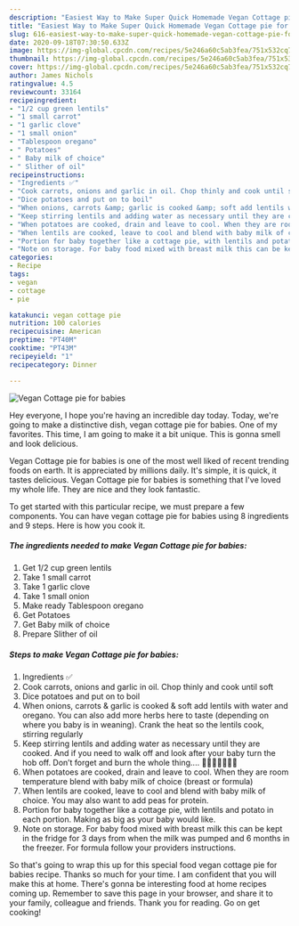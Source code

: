 ```yaml
---
description: "Easiest Way to Make Super Quick Homemade Vegan Cottage pie for babies"
title: "Easiest Way to Make Super Quick Homemade Vegan Cottage pie for babies"
slug: 616-easiest-way-to-make-super-quick-homemade-vegan-cottage-pie-for-babies
date: 2020-09-18T07:30:50.633Z
image: https://img-global.cpcdn.com/recipes/5e246a60c5ab3fea/751x532cq70/vegan-cottage-pie-for-babies-recipe-main-photo.jpg
thumbnail: https://img-global.cpcdn.com/recipes/5e246a60c5ab3fea/751x532cq70/vegan-cottage-pie-for-babies-recipe-main-photo.jpg
cover: https://img-global.cpcdn.com/recipes/5e246a60c5ab3fea/751x532cq70/vegan-cottage-pie-for-babies-recipe-main-photo.jpg
author: James Nichols
ratingvalue: 4.5
reviewcount: 33164
recipeingredient:
- "1/2 cup green lentils"
- "1 small carrot"
- "1 garlic clove"
- "1 small onion"
- "Tablespoon oregano"
- " Potatoes"
- " Baby milk of choice"
- " Slither of oil"
recipeinstructions:
- "Ingredients ✅"
- "Cook carrots, onions and garlic in oil. Chop thinly and cook until soft"
- "Dice potatoes and put on to boil"
- "When onions, carrots &amp; garlic is cooked &amp; soft add lentils with water and oregano. You can also add more herbs here to taste (depending on where you baby is in weaning). Crank the heat so the lentils cook, stirring regularly"
- "Keep stirring lentils and adding water as necessary until they are cooked. And if you need to walk off and look after your baby turn the hob off. Don’t forget and burn the whole thing.... 🙋🏻‍♀️🤦🏻‍♀️😭"
- "When potatoes are cooked, drain and leave to cool. When they are room temperature blend with baby milk of choice (breast or formula)"
- "When lentils are cooked, leave to cool and blend with baby milk of choice. You may also want to add peas for protein."
- "Portion for baby together like a cottage pie, with lentils and potato in each portion. Making as big as your baby would like."
- "Note on storage. For baby food mixed with breast milk this can be kept in the fridge for 3 days from when the milk was pumped and 6 months in the freezer. For formula follow your providers instructions."
categories:
- Recipe
tags:
- vegan
- cottage
- pie

katakunci: vegan cottage pie 
nutrition: 100 calories
recipecuisine: American
preptime: "PT40M"
cooktime: "PT43M"
recipeyield: "1"
recipecategory: Dinner

---
```



![Vegan Cottage pie for babies](https://img-global.cpcdn.com/recipes/5e246a60c5ab3fea/751x532cq70/vegan-cottage-pie-for-babies-recipe-main-photo.jpg)

Hey everyone, I hope you're having an incredible day today. Today, we're going to make a distinctive dish, vegan cottage pie for babies. One of my favorites. This time, I am going to make it a bit unique. This is gonna smell and look delicious.

Vegan Cottage pie for babies is one of the most well liked of recent trending foods on earth. It is appreciated by millions daily. It's simple, it is quick, it tastes delicious. Vegan Cottage pie for babies is something that I've loved my whole life. They are nice and they look fantastic.




To get started with this particular recipe, we must prepare a few components. You can have vegan cottage pie for babies using 8 ingredients and 9 steps. Here is how you cook it.

<!--inarticleads1-->

##### The ingredients needed to make Vegan Cottage pie for babies:

1. Get 1/2 cup green lentils
1. Take 1 small carrot
1. Take 1 garlic clove
1. Take 1 small onion
1. Make ready Tablespoon oregano
1. Get  Potatoes
1. Get  Baby milk of choice
1. Prepare  Slither of oil




<!--inarticleads2-->

##### Steps to make Vegan Cottage pie for babies:

1. Ingredients ✅
1. Cook carrots, onions and garlic in oil. Chop thinly and cook until soft
1. Dice potatoes and put on to boil
1. When onions, carrots &amp; garlic is cooked &amp; soft add lentils with water and oregano. You can also add more herbs here to taste (depending on where you baby is in weaning). Crank the heat so the lentils cook, stirring regularly
1. Keep stirring lentils and adding water as necessary until they are cooked. And if you need to walk off and look after your baby turn the hob off. Don’t forget and burn the whole thing.... 🙋🏻‍♀️🤦🏻‍♀️😭
1. When potatoes are cooked, drain and leave to cool. When they are room temperature blend with baby milk of choice (breast or formula)
1. When lentils are cooked, leave to cool and blend with baby milk of choice. You may also want to add peas for protein.
1. Portion for baby together like a cottage pie, with lentils and potato in each portion. Making as big as your baby would like.
1. Note on storage. For baby food mixed with breast milk this can be kept in the fridge for 3 days from when the milk was pumped and 6 months in the freezer. For formula follow your providers instructions.




So that's going to wrap this up for this special food vegan cottage pie for babies recipe. Thanks so much for your time. I am confident that you will make this at home. There's gonna be interesting food at home recipes coming up. Remember to save this page in your browser, and share it to your family, colleague and friends. Thank you for reading. Go on get cooking!
